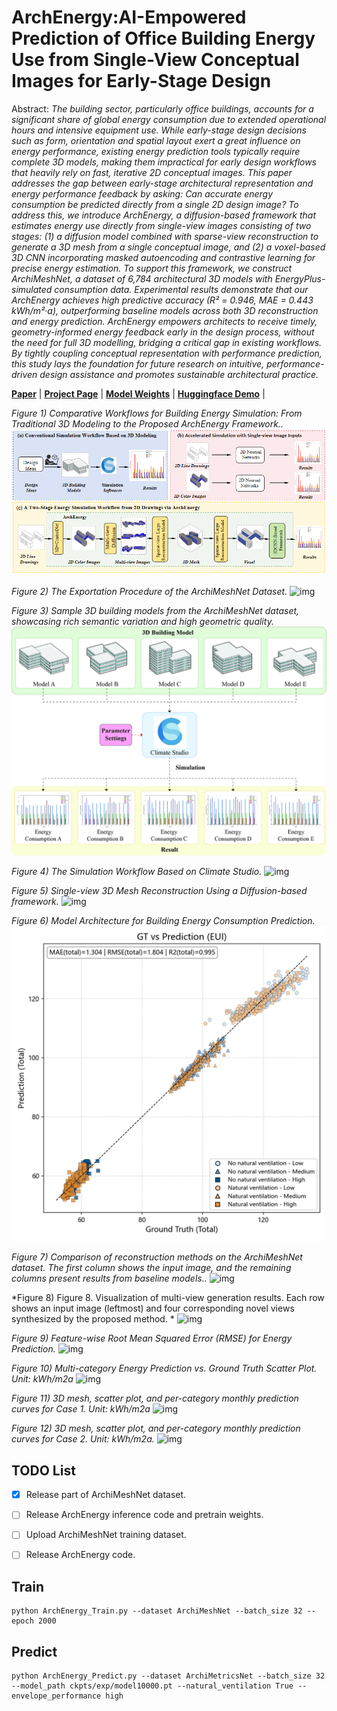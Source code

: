 # ArchEnergy:AI-Empowered Prediction of Office Building Energy Use from Single-View Conceptual Images for Early-Stage Design

Abstract: *The building sector, particularly office buildings, accounts for a significant share of global energy consumption due to extended operational hours and intensive equipment use. While early-stage design decisions such as form, orientation and spatial layout exert a great influence on energy performance, existing energy prediction tools typically require complete 3D models, making them impractical for early design workflows that heavily rely on fast, iterative 2D conceptual images. This paper addresses the gap between early-stage architectural representation and energy performance feedback by asking: Can accurate energy consumption be predicted directly from a single 2D design image? To address this, we introduce ArchEnergy, a diffusion-based framework that estimates energy use directly from single-view images consisting of two stages: (1) a diffusion model combined with sparse-view reconstruction to generate a 3D mesh from a single conceptual image, and (2) a voxel-based 3D CNN incorporating masked autoencoding and contrastive learning for precise energy estimation. To support this framework, we construct ArchiMeshNet, a dataset of 6,784 architectural 3D models with EnergyPlus-simulated consumption data. Experimental results demonstrate that our ArchEnergy achieves high predictive accuracy (R² = 0.946, MAE = 0.443 kWh/m²·a), outperforming baseline models across both 3D reconstruction and energy prediction. ArchEnergy empowers architects to receive timely, geometry-informed energy feedback early in the design process, without the need for full 3D modelling, bridging a critical gap in existing workflows. By tightly coupling conceptual representation with performance prediction, this study lays the foundation for future research on intuitive, performance-driven design assistance and promotes sustainable architectural practice.*


[**Paper**]() | [**Project Page**]() | [**Model Weights**]() | [**Huggingface Demo**]() |


*Figure 1) Comparative Workflows for Building Energy Simulation: From Traditional 3D Modeling to the Proposed ArchEnergy Framework..*
![img](assets/1.png)

*Figure 2) The Exportation Procedure of the ArchiMeshNet Dataset.*
![img](assets/2.png)

*Figure 3)  Sample 3D building models from the ArchiMeshNet dataset, showcasing rich semantic variation and high geometric quality.*
![img](assets/3.png)

*Figure 4) The Simulation Workflow Based on Climate Studio.*
![img](assets/4.png)

*Figure 5) Single-view 3D Mesh Reconstruction Using a Diffusion-based framework.*
![img](assets/5.png)

*Figure 6) Model Architecture for Building Energy Consumption Prediction.*
![img](assets/6.png)

*Figure 7) Comparison of reconstruction methods on the ArchiMeshNet dataset. The first column shows the input image, and the remaining columns present results from baseline models..*
![img](assets/7.png)

*Figure 8) Figure 8. Visualization of multi-view generation results. Each row shows an input image (leftmost) and four corresponding novel views synthesized by the proposed method. *
![img](assets/8.png)

*Figure 9) Feature-wise Root Mean Squared Error (RMSE) for Energy Prediction.*
![img](assets/9.png)

*Figure 10) Multi-category Energy Prediction vs. Ground Truth Scatter Plot. Unit: kWh/m2a*
![img](assets/10.png)

*Figure 11) 3D mesh, scatter plot, and per-category monthly prediction curves for Case 1. Unit: kWh/m2a*
![img](assets/11.png)

*Figure 12) 3D mesh, scatter plot, and per-category monthly prediction curves for Case 2. Unit: kWh/m2a.*
![img](assets/12.png)


## TODO List

- [x] Release part of ArchiMeshNet dataset. 
- [ ] Release ArchEnergy inference code and pretrain weights.
- [ ] Upload ArchiMeshNet training dataset.
- [ ] Release ArchEnergy code.


## Train

```
python ArchEnergy_Train.py --dataset ArchiMeshNet --batch_size 32 --epoch 2000

```


## Predict

```
python ArchEnergy_Predict.py --dataset ArchiMetricsNet --batch_size 32   --model_path ckpts/exp/model10000.pt --natural_ventilation True --envelope_performance high
```
